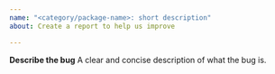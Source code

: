 ```yaml
---
name: "<category/package-name>: short description"
about: Create a report to help us improve

---
```


**Describe the bug**
A clear and concise description of what the bug is.
